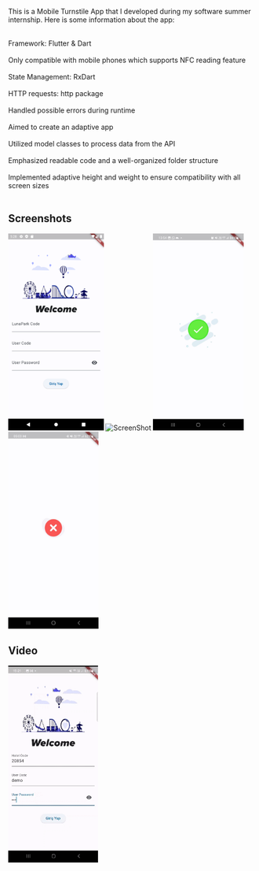 This is a Mobile Turnstile App that I developed during my software summer internship. Here is some information about the app:<br />
<br />

Framework: Flutter & Dart<br />
<br />
Only compatible with mobile phones which supports NFC reading feature<br />
<br />
State Management: RxDart<br />
<br />
HTTP requests: http package<br />
<br />
Handled possible errors during runtime<br />
<br />
Aimed to create an adaptive app<br />
<br />
Utilized model classes to process data from the API<br />
<br />
Emphasized readable code and a well-organized folder structure<br />
<br />
Implemented adaptive height and weight to ensure compatibility with all screen sizes<br />
<br />

## Screenshots

<img src="https://github.com/berkebalci/turnike_uygulamasi/blob/main/Login.png" height="400" alt="ScreenShot"/> <img src="https://github.com/berkebalci/turnike_uygulamasi/blob/main/WhatsApp%20G%C3%B6rsel%202024-01-06%20saat%2015.17.58_cd92efbf.jpg" height="400" alt="ScreenShot"/> <img src="https://github.com/berkebalci/turnike_uygulamasi/blob/main/ValidCard.jpg" height="400" alt="ScreenShot"/> <img src="https://github.com/berkebalci/turnike_uygulamasi/blob/main/invalidCard.jpg" height="400" alt="ScreenShot"/>

## Video
<img src="https://github.com/berkebalci/turnike_uygulamasi/blob/main/WhatsApp%20Video%202024-01-06%20saat%2015.22.06_00b25550.gif" height="400" alt="ScreenShot"/>

